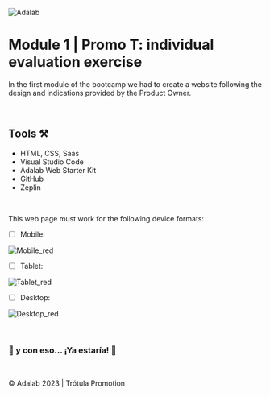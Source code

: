 ![Adalab](https://beta.adalab.es/resources/images/adalab-logo-155x61-bg-white.png)

# Module 1 | Promo T: individual evaluation exercise

In the first module of the bootcamp we had to create a website following the design and indications provided by the Product Owner. 


&nbsp;
## Tools ⚒️

- HTML, CSS, Saas
- Visual Studio Code
- Adalab Web Starter Kit
- GitHub
- Zeplin


&nbsp;

This web page must work for the following device formats:

- [ ] Mobile:

![Mobile_red](https://github.com/Adalab/modulo-1-evaluacion-final-silviaparadag/assets/130361802/b23e9041-1eaf-4fdb-803f-14e838f3a518)

- [ ] Tablet:

![Tablet_red](https://github.com/Adalab/modulo-1-evaluacion-final-silviaparadag/assets/130361802/f68fb909-7109-4fca-9b0b-d7c80c0b03d9)

- [ ] Desktop:

![Desktop_red](https://github.com/Adalab/modulo-1-evaluacion-final-silviaparadag/assets/130361802/886d285a-08ef-4d65-9b0e-16ce004c6301)


&nbsp;

   ### 💫 y con eso... ¡Ya estaría! 💫


&nbsp;

© Adalab 2023 | Trótula Promotion
